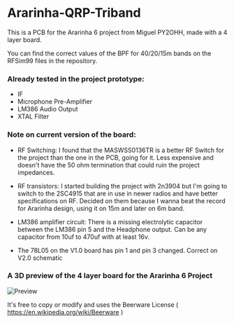 # Ararinha-QRP-Triband

This is a PCB for the Ararinha 6 project from Miguel PY2OHH, made with a 4 layer board. 

You can find the correct values of the BPF for 40/20/15m bands on the RFSim99 files in the repository.

### Already tested in the project prototype:
* IF
* Microphone Pre-Amplifier
* LM386 Audio Output
* XTAL Filter

### Note on current version of the board:

* RF Switching: I found that the MASWSS0136TR is a better RF Switch for the project than the one in the PCB, going for it. Less expensive and doesn't have the 50 ohm termination that could ruin the project impedances.  

* RF transistors: I started building the project with 2n3904 but I'm going to switch to the 2SC4915 that are in use in newer radios and have better specifications on RF. Decided on them because I wanna beat the record for Ararinha design, using it on 15m and later on 
6m band.

* LM386 amplifier circuit: There is a missing electrolytic capacitor between the LM386 pin 5 and the Headphone output. Can be any capacitor from 10uf to 470uf with at least 16v.

* The 78L05 on the V1.0 board has pin 1 and pin 3 changed. Correct on V2.0 schematic

### A 3D preview of the 4 layer board for the Ararinha 6 Project
![Preview](https://github.com/PY1CX/Ararinha-QRP-Triband/raw/master/ArarinhaPCB3D.png)

It's free to copy or modify and uses the Beerware License ( https://en.wikipedia.org/wiki/Beerware )


